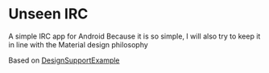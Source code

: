 # Unseen IRC
A simple IRC app for Android
Because it is so simple, I will also try to keep it in line with the Material design philosophy

Based on [DesignSupportExample]

[DesignSupportExample]: https://github.com/blackcj/DesignSupportExample